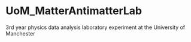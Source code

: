 # UoM_MatterAntimatterLab

3rd year physics data analysis laboratory experiment at the University of Manchester
